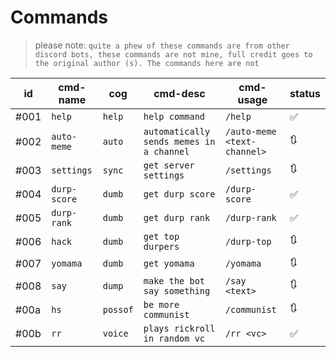 # Commands

> please note:
> `quite a phew of these commands are from other discord bots, these commands are not mine, full credit goes to the original author (s). The commands here are not `

| id   | cmd-name     | cog      | cmd-desc                                 | cmd-usage                   | status |
| ---- | ------------ | -------- | ---------------------------------------- | --------------------------- | ------ |
| #001 | `help`       | `help`   | `help command`                           | `/help`                     | ✅     |
| #002 | `auto-meme`  | `auto`   | `automatically sends memes in a channel` | `/auto-meme <text-channel>` | 🔃     |
| #003 | `settings`   | `sync`   | `get server settings`                    | `/settings`                 | 🔃     |
| #004 | `durp-score` | `dumb`   | `get durp score`                         | `/durp-score`               | ✅     |
| #005 | `durp-rank`  | `dumb`   | `get durp rank`                          | `/durp-rank`                | ✅     |
| #006 | `hack`       | `dumb`   | `get top durpers`                        | `/durp-top`                 | 🔃     |
| #007 | `yomama`     | `dumb`   | `get yomama`                             | `/yomama`                   | 🔃     |
| #008 | `say`        | `dump`   | `make the bot say something`             | `/say <text>`               | 🔃     |
| #00a | `hs`         | `possof` | `be more communist`                      | `/communist`                | 🔃     |
| #00b | `rr`         | `voice`  | `plays rickroll in random vc`            | `/rr <vc>`                  | ✅     |
